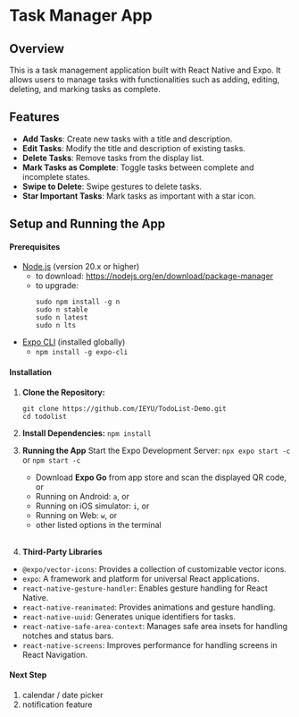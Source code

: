 # Task Manager App

## Overview
This is a task management application built with React Native and Expo. It allows users to manage tasks with functionalities such as adding, editing, deleting, and marking tasks as complete.

## Features
- **Add Tasks**: Create new tasks with a title and description.
- **Edit Tasks**: Modify the title and description of existing tasks.
- **Delete Tasks**: Remove tasks from the display list.
- **Mark Tasks as Complete**: Toggle tasks between complete and incomplete states.
- **Swipe to Delete**: Swipe gestures to delete tasks.
- **Star Important Tasks**: Mark tasks as important with a star icon.

## Setup and Running the App
#### Prerequisites
- [Node.js](https://nodejs.org/) (version 20.x or higher)
  - to download: https://nodejs.org/en/download/package-manager
  - to upgrade: 
    ```
    sudo npm install -g n
    sudo n stable
    sudo n latest
    sudo n lts 
    ```
- [Expo CLI](https://docs.expo.dev/get-started/installation/) (installed globally) 
  - `npm install -g expo-cli`

#### Installation
1. **Clone the Repository:**

   ```
   git clone https://github.com/IEYU/TodoList-Demo.git
   cd todolist
   ```
2. **Install Dependencies:**
    ```npm install```
    <br>
3. **Running the App**
    Start the Expo Development Server:
   `npx expo start -c` or `npm start -c`
   - Download **Expo Go** from app store and scan the displayed QR code, or
   - Running on Android: `a`, or
   - Running on iOS simulator: `i`, or
   - Running on Web: `w`, or
   - other listed options in the terminal
   <br>
4. **Third-Party Libraries**
- `@expo/vector-icons`: Provides a collection of customizable vector icons.
- `expo`: A framework and platform for universal React applications.
- `react-native-gesture-handler`: Enables gesture handling for React Native.
- `react-native-reanimated`: Provides animations and gesture handling.
- `react-native-uuid`: Generates unique identifiers for tasks.
- `react-native-safe-area-context`: Manages safe area insets for handling notches and status bars.
- `react-native-screens`: Improves performance for handling screens in React Navigation.

#### Next Step
1. calendar / date picker
2. notification feature
